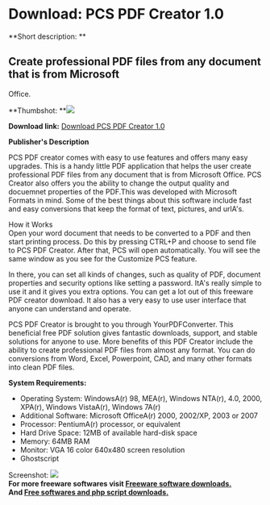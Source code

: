 # Download: PCS PDF Creator 1.0

**Short description: **

## Create professional PDF files from any document that is from Microsoft
Office.

  
**Thumbshot: **![](http://www.freewarefiles.com/screenshot/pcspdfcrtr_md.jpg)   
  
**Download link:** [Download PCS PDF Creator 1.0](http://freesoftwares.boysofts.com/PCS-PDF-Creator_program_69102.html)  
  

**Publisher's Description**  
  

PCS PDF creator comes with easy to use features and offers many easy upgrades.
This is a handy little PDF application that helps the user create professional
PDF files from any document that is from Microsoft Office. PCS Creator also
offers you the ability to change the output quality and docuemnet properties
of the PDF.This was developed with Microsoft Formats in mind. Some of the best
things about this software include fast and easy conversions that keep the
format of text, pictures, and urlA's.

How it Works  
Open your word document that needs to be converted to a PDF and then start
printing process. Do this by pressing CTRL+P and choose to send file to PCS
PDF Creator. After that, PCS will open automatically. You will see the same
window as you see for the Customize PCS feature.

In there, you can set all kinds of changes, such as quality of PDF, document
properties and security options like setting a password. ItA's really simple
to use it and it gives you extra options. You can get a lot out of this
freeware PDF creator download. It also has a very easy to use user interface
that anyone can understand and operate.

PCS PDF Creator is brought to you through YourPDFConverter. This beneficial
free PDF solution gives fantastic downloads, support, and stable solutions for
anyone to use. More benefits of this PDF Creator include the ability to create
professional PDF files from almost any format. You can do conversions from
Word, Excel, Powerpoint, CAD, and many other formats into clean PDF files.

**System Requirements:**

  * Operating System: WindowsA(r) 98, MEA(r), Windows NTA(r), 4.0, 2000, XPA(r), Windows VistaA(r), Windows 7A(r) 
  * Additional Software: Microsoft OfficeA(r) 2000, 2002/XP, 2003 or 2007 
  * Processor: PentiumA(r) processor, or equivalent 
  * Hard Drive Space: 12MB of available hard-disk space 
  * Memory: 64MB RAM 
  * Monitor: VGA 16 color 640x480 screen resolution 
  * Ghostscript 

  
  
Screenshot: ![](http://www.freewarefiles.com/screenshot/pcspdfcrtr.jpg)  
**For more freeware softwares visit [Freeware software downloads.](http://freesoftwares.boysofts.com/)**   
**And [Free softwares and php script downloads.](http://www.boysofts.com/)**

